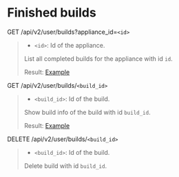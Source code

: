 # Finished builds

GET /api/v2/user/builds?appliance_id=`<id>`
>* `<id>`: Id of the appliance.
>
>List all completed builds for the appliance with id `id`.
>
>Result: [Example](builds.xml)

GET /api/v2/user/builds/`<build_id>`
>* `<build_id>`: Id of the build.
>
>Show build info of the build with id `build_id`.
>
>Result: [Example](build.xml)

DELETE /api/v2/user/builds/`<build_id>`
>* `<build_id>`: Id of the build.
>
>Delete build with id `build_id`.
